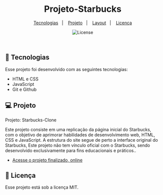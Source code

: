  <h1 align="center"> Projeto-Starbucks </h1>

<p align="center">
  <a href="#-tecnologias">Tecnologias</a>&nbsp;&nbsp;&nbsp;|&nbsp;&nbsp;&nbsp;
  <a href="#-projeto">Projeto</a>&nbsp;&nbsp;&nbsp;|&nbsp;&nbsp;&nbsp;
  <a href="#-layout">Layout</a>&nbsp;&nbsp;&nbsp;|&nbsp;&nbsp;&nbsp;
  <a href="#memo-licença">Licença</a>
</p>

<p align="center">
  <img alt="License" src="https://img.shields.io/static/v1?label=license&message=MIT&color=49AA26&labelColor=000000">
</p>

<br>


## 🚀 Tecnologias

Esse projeto foi desenvolvido com as seguintes tecnologias:

- HTML e CSS
- JavaScript
- Git e Github


## 💻 Projeto

Projeto: Starbucks-Clone

Este projeto consiste em uma replicação da página inicial do Starbucks, com o objetivo de aprimorar habilidades de desenvolvimento web, HTML, CSS e JavaScript. A estrutura do site segue de perto a interface original do Starbucks, Este projeto não tem vínculo oficial com o Starbucks, sendo desenvolvido exclusivamente para fins educacionais e práticos..

- [Acesse o projeto finalizado, online](https://ericsalt.github.io/Projeto-Starbucks/)

## :memo: Licença

Esse projeto está sob a licença MIT.

